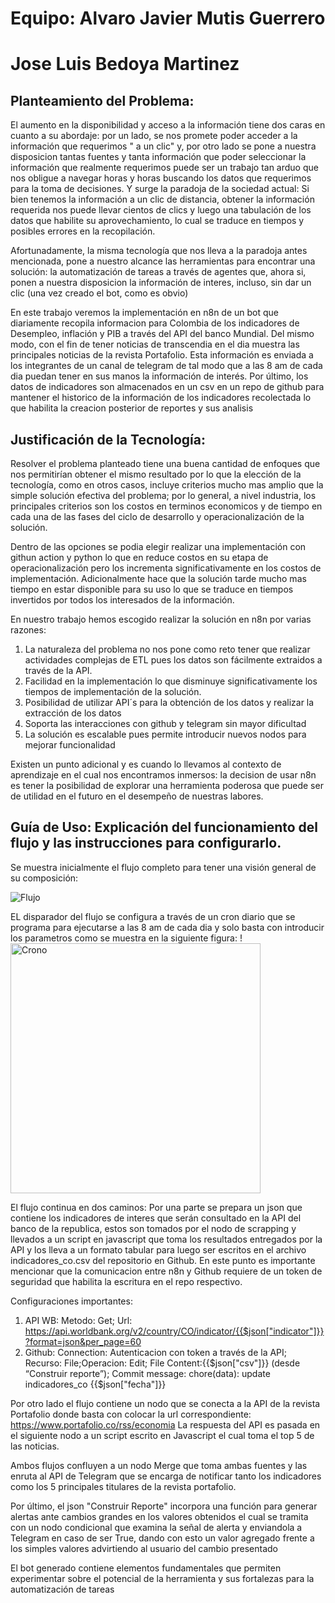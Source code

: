 # Equipo: Alvaro Javier Mutis Guerrero
# Jose Luis Bedoya Martinez

## Planteamiento del Problema:
El aumento en la disponibilidad y acceso a la información tiene dos caras en cuanto a su abordaje: por un lado, se nos promete poder acceder a la información que requerimos " a un clic" y, por otro lado se pone a nuestra disposicion tantas fuentes y tanta información que poder seleccionar la información que realmente requerimos puede ser un trabajo tan arduo que nos obligue a navegar horas y horas buscando los datos que requerimos para la toma de decisiones. Y surge la paradoja de la sociedad actual: Si bien tenemos la información a un clic de distancia, obtener la información requerida nos puede llevar cientos de clics y luego una tabulación de los datos que habilite su aprovechamiento, lo cual se traduce en tiempos y posibles errores en la recopilación.

Afortunadamente, la misma tecnología que nos lleva a la paradoja antes mencionada, pone a nuestro alcance las herramientas para encontrar una solución: la automatización de tareas a través de agentes que, ahora si, ponen a nuestra disposicion la información de interes, incluso, sin dar un clic (una vez creado el bot, como es obvio)

En este trabajo veremos la implementación en n8n de un bot que diariamente recopila informacion para Colombia de los indicadores de Desempleo, inflación y PIB a través del API del banco Mundial. Del mismo modo, con el fin de tener noticias de transcendia en el dia muestra las principales noticias de la revista Portafolio. Esta información es enviada a los integrantes de un canal de telegram de tal modo que a las 8 am de cada dia puedan tener en sus manos la información de interés. Por último, los datos de indicadores son almacenados en un csv en un repo de github para mantener el historico de la información de los indicadores recolectada lo que habilita la creacion posterior de reportes y sus analisis
## Justificación de la Tecnología: 
Resolver el problema planteado tiene una buena cantidad de enfoques que nos permitirían obtener el mismo resultado por lo que la elección de la tecnología, como en otros casos, incluye criterios mucho mas amplio que la simple solución efectiva del problema; por lo general, a nivel industria, los principales criterios son los costos en terminos economicos y de tiempo en cada una de las fases del ciclo de desarrollo y operacionalización de la solución.

Dentro de las opciones se podia elegir realizar una implementación con githun action y python lo que en reduce costos en su etapa de operacionalización pero los incrementa significativamente en los costos de implementación. Adicionalmente hace que la solución tarde mucho mas tiempo en estar disponible para su uso lo que se traduce en tiempos invertidos por todos los interesados de la información.

En nuestro trabajo hemos escogido realizar la solución en n8n por varias razones:
1. La naturaleza del problema no nos pone como reto tener que realizar actividades complejas de ETL pues los datos son fácilmente extraidos a través de la API.
2. Facilidad en la implementación lo que disminuye significativamente los tiempos de implementación de la solución.
3. Posibilidad de utilizar API´s para la obtención de los datos y realizar la extracción de los datos 
4. Soporta las interacciones con github y telegram sin mayor dificultad
5. La solución es escalable pues permite introducir nuevos nodos para mejorar funcionalidad

Existen un punto adicional y es cuando lo llevamos al contexto de aprendizaje en el cual nos encontramos inmersos: la decision de usar n8n es tener la posibilidad de explorar una herramienta poderosa que puede ser de utilidad en el futuro en el desempeño de nuestras labores.

## Guía de Uso: Explicación del funcionamiento del flujo y las instrucciones para configurarlo.

Se muestra inicialmente el flujo completo para tener una visión general de su composición:

![Flujo](images/flujo.jpg)

EL disparador del flujo se configura a través de un cron diario que se programa para ejecutarse a las 8 am de cada dia y solo basta con introducir los parametros como se muestra en la siguiente figura:
!<img src="images/Crono.png" alt="Crono" width="400"/>

El flujo continua en dos caminos:
Por una parte se prepara un json que contiene los indicadores de interes que serán consultado en la API del banco de la republica, estos son tomados por el nodo de scrapping y llevados a un script en javascript que toma los resultados entregados por la API y los lleva a un formato tabular para luego ser escritos en el archivo indicadores_co.csv del repositorio en Github. En este punto es importante mencionar que la comunicacion entre n8n y Github requiere de un token de seguridad que habilita la escritura en el repo respectivo.

Configuraciones importantes:
1. API WB: Metodo: Get; Url: https://api.worldbank.org/v2/country/CO/indicator/{{$json["indicator"]}}?format=json&per_page=60
2. Github: Connection: Autenticacion con token a través de la API; Recurso: File;Operacion: Edit; File Content:{{$json["csv"]}} (desde “Construir reporte”); Commit message: chore(data): update indicadores_co {{$json["fecha"]}}

Por otro lado el flujo contiene un nodo que se conecta a la API de la revista Portafolio donde basta con colocar la url correspondiente: https://www.portafolio.co/rss/economia
La respuesta del API es pasada en el siguiente nodo a un script escrito en Javascript el cual toma el top 5 de las noticias.

Ambos flujos confluyen a un nodo Merge que toma ambas fuentes y las enruta al API de Telegram que se encarga de notificar tanto los indicadores como los 5 principales titulares de la revista portafolio.

Por último, el json "Construir Reporte" incorpora una función para generar alertas ante cambios grandes en los valores obtenidos el cual se tramita con un nodo condicional que examina la señal de alerta y enviandola a Telegram en caso de ser True, dando con esto un valor agregado frente a los simples valores advirtiendo al usuario del cambio presentado

El bot generado contiene elementos fundamentales que permiten experimentar sobre el potencial de la herramienta y sus fortalezas para la automatización de tareas
